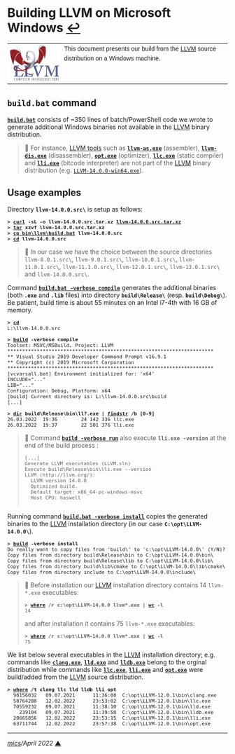 # <span id="top">Building LLVM on Microsoft Windows</span> <span style="size:30%;"><a href="README.md">↩</a></span>

<table style="font-family:Helvetica,Arial;font-size:14px;line-height:1.6;">
  <tr>
  <td style="border:0;padding:0 10px 0 0;min-width:120px;"><a href="https://llvm.org/" rel="external"><img src="docs/images/llvm.png" width="120" alt="LLVM project"/></a></td>
  <td style="border:0;padding:0;vertical-align:text-top;">This document presents our build from the <a href="https://llvm.org/" rel="external">LLVM</a> source distribution on a Windows machine.
  </td>
  </tr>
</table>

## <span id="build">`build.bat` command</span>

[**`build.bat`**](bin/llvm/build.bat) consists of ~350 lines of batch/PowerShell code we wrote to generate additional Windows binaries not available in the <a href="https://llvm.org/" rel="external">LLVM</a> binary distribution.

> **:mag_right:** For instance, [LLVM tools][llvm_tools] such as [**`llvm-as.exe`**][llvm_as] (assembler), [**`llvm-dis.exe`**][llvm_dis] (disassembler), [**`opt.exe`**][llvm_opt] (optimizer), [**`llc.exe`**][llvm_llc] (static compiler) and [**`lli.exe`**][llvm_lli] (bitcode interpreter) are not part of the [LLVM] binary distribution (e.g. [`LLVM-14.0.0-win64.exe`][llvm_downloads]).


## <span id="usage_examples">Usage examples</span>

Directory **`llvm-14.0.0.src\`** is setup as follows:
<pre style="font-size:80%;">
<b>&gt; <a href="https://curl.haxx.se/docs/manpage.html">curl</a> -sL -o llvm-14.0.0.src.tar.xz <a href="https://github.com/llvm/llvm-project/releases/tag/llvmorg-14.0.0">llvm-14.0.0.src.tar.xz</a></b>
<b>&gt; <a href="http://linuxcommand.org/lc3_man_pages/tar1.html">tar</a> xzvf llvm-14.0.0.src.tar.xz</b>
<b>&gt; <a href="https://man7.org/linux/man-pages/man1/cp.1.html">cp</cp> <a href="bin/llvm/build.bat">bin\llvm\build.bat</a> llvm-14.0.0.src</b>
<b>&gt; <a href="https://docs.microsoft.com/en-us/windows-server/administration/windows-commands/cd">cd</a> llvm-14.0.0.src</b>
</pre>

> **:mag_right:** In our case we have the choice between the source directories `llvm-8.0.1.src\`, `llvm-9.0.1.src\`, `llvm-10.0.1.src\`, `llvm-11.0.1.src\`, `llvm-11.1.0.src\`, `llvm-12.0.1.src\`, `llvm-13.0.1.src\` and `llvm-14.0.0.src\`.

Command [**`build.bat -verbose compile`**](bin/llvm/build.bat) generates the additional binaries (both **`.exe`** and **`.lib`** files) into directory **`build\Release\`** (resp. **`build\Debug\`**). Be patient, build time is about 55 minutes on an Intel i7-4th with 16 GB of memory.

<pre style="font-size:80%;">
<b>&gt; <a href="https://docs.microsoft.com/en-us/windows-server/administration/windows-commands/cd">cd</a></b>
L:\llvm-14.0.0.src
&nbsp;
<b>&gt; <a href="bin/llvm/build.bat">build</a> -verbose compile</b>
Toolset: MSVC/MSBuild, Project: LLVM
**********************************************************************
** Visual Studio 2019 Developer Command Prompt v16.9.1
** Copyright (c) 2019 Microsoft Corporation
**********************************************************************
[vcvarsall.bat] Environment initialized for: 'x64'
INCLUDE="..."
LIB="..."
Configuration: Debug, Platform: x64
[build] Current directory is: L:\llvm-14.0.0.src\build
[...]
&nbsp;
<b>&gt; <a href="https://docs.microsoft.com/en-us/windows-server/administration/windows-commands/dir">dir</a> build\Release\bin\ll?.exe | <a href="https://docs.microsoft.com/en-us/windows-server/administration/windows-commands/findstr">findstr</a> /b [0-9]</b>
26.03.2022  19:36        24 142 336 llc.exe
26.03.2022  19:37        22 501 376 lli.exe
</pre>

> **:mag_right:** Command [**`build -verbose run`**](bin/llvm/build.bat) also execute **`lli.exe -version`** at the end of the build process :
> <pre style="font-size:80%;">
> [...]
> Generate LLVM executables (LLVM.sln)
> Execute build\Release\bin\lli.exe --version
> LLVM (http://llvm.org/):
>   LLVM version 14.0.0
>   Optimized build.
>   Default target: x86_64-pc-windows-msvc
>   Host CPU: haswell
</pre>

Running command [**`build.bat -verbose install`**](bin/llvm/build.bat) copies the generated binaries to the [LLVM] installation directory (in our case **`C:\opt\LLVM-14.0.0\`**).

<pre style="font-size:80%;">
<b>&gt; <a href="bin/llvm/build.bat">build</a> -verbose install</b>
Do really want to copy files from 'build\' to 'c:\opt\LLVM-14.0.0\' (Y/N)? y
Copy files from directory build\Release\bin to C:\opt\LLVM-14.0.0\bin\
Copy files from directory build\Release\lib to C:\opt\LLVM-14.0.0\lib\
Copy files from directory build\lib\cmake to C:\opt\LLVM-14.0.0\lib\cmake\
Copy files from directory include to C:\opt\LLVM-14.0.0\include\
</pre>

> **:mag_right:** Before installation our [LLVM] installation directory contains 14 `llvm-*.exe` executables:
> <pre style="font-size:80%;">
> <b>&gt; <a href="https://docs.microsoft.com/en-us/windows-server/administration/windows-commands/where_1">where</a> /r c:\opt\LLVM-14.0.0 llvm*.exe | <a href="https://man7.org/linux/man-pages/man1/wc.1.html">wc</a> -l</b>
> 14
> </pre>
> and after installation it contains 75 `llvm-*.exe` executables:
> <pre style="font-size:80%;">
> <b>&gt; <a href="https://docs.microsoft.com/en-us/windows-server/administration/windows-commands/where_1">where</a> /r c:\opt\LLVM-14.0.0 llvm*.exe | <a href="https://man7.org/linux/man-pages/man1/wc.1.html">wc</a> -l</b>
> 75
> </pre>

We list below several executables in the [LLVM] installation directory; e.g. commands like [**`clang.exe`**][llvm_clang], [**`lld.exe`**][llvm_lld]  and [**`lldb.exe`**][llvm_lldb] belong to the orginal distribution while commands like [**`llc.exe`**][llvm_llc], [**`lli.exe`**][llvm_lli] and [**`opt.exe`**][llvm_opt] were build/added from the [LLVM] source distribution.

<pre style="font-size:80%;">
<b>&gt; <a href="https://docs.microsoft.com/en-us/windows-server/administration/windows-commands/where_1">where</a> /t clang llc lld lldb lli opt</b>
  98156032   09.07.2021      11:36:08  C:\opt\LLVM-12.0.1\bin\clang.exe
  58764288   12.02.2022      23:53:02  C:\opt\LLVM-12.0.1\bin\llc.exe
  70559232   09.07.2021      11:38:10  C:\opt\LLVM-12.0.1\bin\lld.exe
    239104   09.07.2021      11:39:58  C:\opt\LLVM-12.0.1\bin\lldb.exe
  20665856   12.02.2022      23:53:15  C:\opt\LLVM-12.0.1\bin\lli.exe
  63711744   12.02.2022      23:57:38  C:\opt\LLVM-12.0.1\bin\opt.exe
</pre>

<!--
## <span id="troubleshooting">Troubleshooting</span>

No issue so far.


## <span id="footnotes">Footnotes</span>

<a name="footnote_01">[1]</a> ***2 GraalVM editions*** [↩](#anchor_01)

<p style="margin:0 0 1em 20px;">
</p>
-->

***

*[mics](https://lampwww.epfl.ch/~michelou/)/April 2022* [**&#9650;**](#top)
<span id="bottom">&nbsp;</span>

<!-- link refs -->

[batch_file]: https://en.wikibooks.org/wiki/Windows_Batch_Scripting
[llvm]: https://llvm.org/
[llvm_as]: https://llvm.org/docs/CommandGuide/llvm-as.html
[llvm_clang]: https://releases.llvm.org/12.0.1/tools/clang/docs/ClangCommandLineReference.html
[llvm_dis]: https://llvm.org/docs/CommandGuide/llvm-dis.html
[llvm_downloads]: https://github.com/llvm/llvm-project/releases/tag/llvmorg-14.0.0
[llvm_llc]: https://llvm.org/docs/CommandGuide/llc.html
[llvm_lld]: https://lld.llvm.org/
[llvm_lldb]: https://lldb.llvm.org/
[llvm_lli]: https://llvm.org/docs/CommandGuide/lli.html
[llvm_opt]: https://llvm.org/docs/CommandGuide/opt.html
[llvm_tools]: https://llvm.org/docs/CommandGuide/
[mx_cli]: https://github.com/graalvm/mx
[oracle_graal]: https://github.com/oracle/graal
[travis_yml]: https://github.com/oracle/graal/blob/master/.travis.yml
